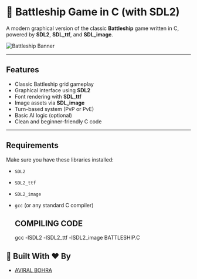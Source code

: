 # 🔫 Battleship Game in C (with SDL2)

A modern graphical version of the classic **Battleship** game written in C, powered by **SDL2**, **SDL_ttf**, and **SDL_image**.

![Battleship Banner](https://via.placeholder.com/800x200?text=Battleship+Game+in+C+%7C+SDL2) <!-- Optional: Replace with actual screenshot or banner -->

---

## Features

- Classic Battleship grid gameplay
- Graphical interface using **SDL2**
- Font rendering with **SDL_ttf**
- Image assets via **SDL_image**
- Turn-based system (PvP or PvE)
- Basic AI logic (optional)
- Clean and beginner-friendly C code

---

## Requirements

Make sure you have these libraries installed:

- `SDL2`
- `SDL2_ttf`
- `SDL2_image`
- `gcc` (or any standard C compiler)

  ##  COMPILING CODE

  gcc -lSDL2 -lSDL2_ttf -lSDL2_image BATTLESHIP.C


## 🙌 Built With ❤️ By

- [AVIRAL BOHRA](https://github.com/FattyFussCODES)
